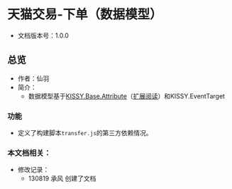 # 天猫交易-下单（数据模型）
* 文档版本号：1.0.0

## 总览
* 作者：仙羽
* 简介：
  * 数据模型基于[KISSY.Base.Attribute](http://docs.kissyui.com/docs/html/api/core/base/attribute.html)（[扩展阅读](http://docs.kissyui.com/docs/html/tutorials/kissy/component/rich-base/history.html?highlight=eventtarget#id13)）和KISSY.EventTarget

### 功能
* 定义了构建脚本`transfer.js`的第三方依赖情况。

### 本文档相关：
* 修改记录：
  * 130819 承风 创建了文档






